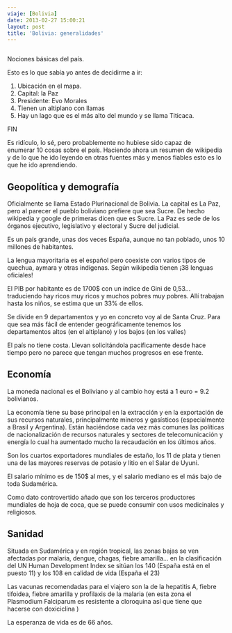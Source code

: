```yaml
---
viaje: [Bolivia]
date: 2013-02-27 15:00:21
layout: post
title: 'Bolivia: generalidades'
---
```

<img src="https://lh3.ggpht.com/fdVX_wN-UcfuQHJaRe711XYsXSgyxxQH9BKDBk-5vRNfzCnDhWoQLy09a6fZcBfpwxEqcNH5IBcIvkwlyb6N" alt="" data-key="5140138">

Nociones básicas del país.

Esto es lo que sabía yo antes de decidirme a ir:

1. Ubicación en el mapa.
2. Capital: la Paz
3. Presidente: Evo Morales
4. Tienen un altiplano con llamas
5. Hay un lago que es el más alto del mundo y se llama Titicaca.

FIN

Es ridículo, lo sé, pero probablemente no hubiese sido capaz de enumerar 10 cosas sobre el país. Haciendo ahora un resumen de wikipedia y de lo que he ido leyendo en otras fuentes más y menos fiables esto es lo que he ido aprendiendo.

## Geopolítica y demografía

Oficialmente se llama Estado Plurinacional de Bolivia. La capital es La Paz, pero al parecer el pueblo boliviano prefiere que sea Sucre. De hecho wikipedia y google de primeras dicen que es Sucre. La Paz es sede de los órganos ejecutivo, legislativo y electoral y Sucre del judicial.

Es un país grande, unas dos veces España, aunque no tan poblado, unos 10 millones de habitantes.

La lengua mayoritaria es el español pero coexiste con varios tipos de quechua, aymara y otras indígenas. Según wikipedia tienen ¡38 lenguas oficiales!

El PIB por habitante es de 1700$ con un índice de Gini de 0,53... traduciendo hay ricos muy ricos y muchos pobres muy pobres. Allí trabajan hasta los niños, se estima que un 33% de ellos.

Se divide en 9 departamentos y yo en concreto voy al de Santa Cruz. Para que sea más fácil de entender geográficamente tenemos los departamentos altos (en el altiplano) y los bajos (en los valles)

El país no tiene costa. Llevan solicitándola pacíficamente desde hace tiempo pero no parece que tengan muchos progresos en ese frente.

## Economía

La moneda nacional es el Boliviano y al cambio hoy está a 1 euro = 9.2 bolivianos.

La economía tiene su base principal en la extracción y en la exportación de sus recursos naturales, principalmente mineros y gasísticos (especialmente a Brasil y Argentina). Están haciéndose cada vez más comunes las políticas de nacionalización de recursos naturales y sectores de telecomunicación y energía lo cual ha aumentado mucho la recaudación en los últimos años.

Son los cuartos exportadores mundiales de estaño, los 11 de plata y tienen una de las mayores reservas de potasio y litio en el Salar de Uyuni.

El salario mínimo es de 150$ al mes, y el salario mediano es el más bajo de toda Sudamérica.

Como dato controvertido añado que son los terceros productores mundiales de hoja de coca, que se puede consumir con usos medicinales y religiosos.

## Sanidad

Situada en Sudamérica y en región tropical, las zonas bajas se ven afectadas por malaria, dengue, chagas, fiebre amarilla... en la clasificación del UN Human Development Index se sitúan los 140 (España está en el puesto 11) y los 108 en calidad de vida (España el 23)

Las vacunas recomendadas para el viajero son la de la hepatitis A, fiebre tifoidea, fiebre amarilla y profilaxis de la malaria (en esta zona el Plasmodium Falciparum es resistente a cloroquina así que tiene que hacerse con doxiciclina )

La esperanza de vida es de 66 años.